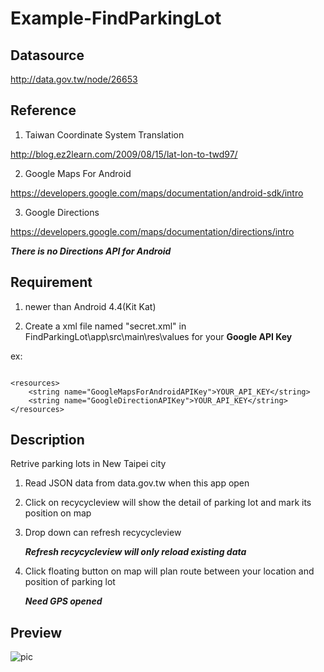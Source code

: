 # Example-FindParkingLot

## Datasource

http://data.gov.tw/node/26653

## Reference

1. Taiwan Coordinate System Translation

http://blog.ez2learn.com/2009/08/15/lat-lon-to-twd97/

2. Google Maps For Android

https://developers.google.com/maps/documentation/android-sdk/intro

3. Google Directions

https://developers.google.com/maps/documentation/directions/intro    

   ***There is no Directions API for Android***
    
## Requirement

1. newer than Android 4.4(Kit Kat)

2. Create a xml file named "secret.xml" in FindParkingLot\app\src\main\res\values for your **Google API Key**

ex:

```

<resources>
    <string name="GoogleMapsForAndroidAPIKey">YOUR_API_KEY</string>
    <string name="GoogleDirectionAPIKey">YOUR_API_KEY</string>
</resources>

```

## Description

Retrive parking lots in New Taipei city

1. Read JSON data from data.gov.tw when this app open

2. Click on recycycleview will show the detail of parking lot and mark its position on map

3. Drop down can refresh recycycleview

   ***Refresh recycycleview will only reload existing data***

4. Click floating button on map will plan route between your location and position of parking lot

   ***Need GPS opened***

## Preview

![pic](https://github.com/CodeMemo/Example-FindParkingLot/blob/master/image/test.gif)
